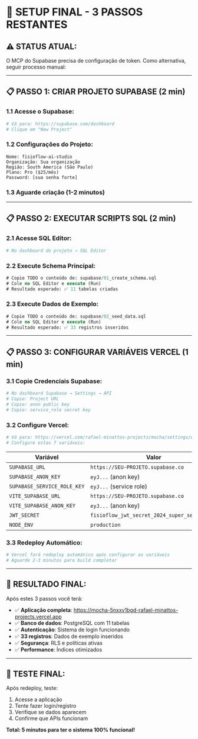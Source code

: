 # 🎯 SETUP FINAL - 3 PASSOS RESTANTES

## ⚠️ STATUS ATUAL:
O MCP do Supabase precisa de configuração de token. Como alternativa, seguir processo manual:

---

## 📋 **PASSO 1: CRIAR PROJETO SUPABASE** (2 min)

### 1.1 Acesse o Supabase:
```bash
# Vá para: https://supabase.com/dashboard
# Clique em "New Project"
```

### 1.2 Configurações do Projeto:
```
Nome: fisioflow-ai-studio
Organização: Sua organização
Região: South America (São Paulo)
Plano: Pro ($25/mês)
Password: [sua senha forte]
```

### 1.3 Aguarde criação (1-2 minutos)

---

## 📋 **PASSO 2: EXECUTAR SCRIPTS SQL** (2 min)

### 2.1 Acesse SQL Editor:
```bash
# No dashboard do projeto → SQL Editor
```

### 2.2 Execute Schema Principal:
```sql
# Copie TODO o conteúdo de: supabase/01_create_schema.sql
# Cole no SQL Editor e execute (Run)
# Resultado esperado: ✅ 11 tabelas criadas
```

### 2.3 Execute Dados de Exemplo:
```sql
# Copie TODO o conteúdo de: supabase/02_seed_data.sql
# Cole no SQL Editor e execute (Run)
# Resultado esperado: ✅ 33 registros inseridos
```

---

## 📋 **PASSO 3: CONFIGURAR VARIÁVEIS VERCEL** (1 min)

### 3.1 Copie Credenciais Supabase:
```bash
# No dashboard Supabase → Settings → API
# Copie: Project URL
# Copie: anon public key
# Copie: service_role secret key
```

### 3.2 Configure Vercel:
```bash
# Vá para: https://vercel.com/rafael-minattos-projects/mocha/settings/environment-variables
# Configure estas 7 variáveis:
```

| Variável | Valor | Ambiente |
|----------|-------|----------|
| `SUPABASE_URL` | `https://SEU-PROJETO.supabase.co` | Production |
| `SUPABASE_ANON_KEY` | `eyJ...` (anon key) | Production |
| `SUPABASE_SERVICE_ROLE_KEY` | `eyJ...` (service role) | Production |
| `VITE_SUPABASE_URL` | `https://SEU-PROJETO.supabase.co` | Production |
| `VITE_SUPABASE_ANON_KEY` | `eyJ...` (anon key) | Production |
| `JWT_SECRET` | `fisioflow_jwt_secret_2024_super_secure_key` | Production |
| `NODE_ENV` | `production` | Production |

### 3.3 Redeploy Automático:
```bash
# Vercel fará redeploy automático após configurar as variáveis
# Aguarde 2-3 minutos para build completar
```

---

## 🎉 **RESULTADO FINAL:**

Após estes 3 passos você terá:

- ✅ **Aplicação completa**: https://mocha-5nxxv1bgd-rafael-minattos-projects.vercel.app
- ✅ **Banco de dados**: PostgreSQL com 11 tabelas
- ✅ **Autenticação**: Sistema de login funcionando
- ✅ **33 registros**: Dados de exemplo inseridos
- ✅ **Segurança**: RLS e políticas ativas
- ✅ **Performance**: Índices otimizados

---

## 🚀 **TESTE FINAL:**

Após redeploy, teste:
1. Acesse a aplicação
2. Tente fazer login/registro
3. Verifique se dados aparecem
4. Confirme que APIs funcionam

**Total: 5 minutos para ter o sistema 100% funcional!**